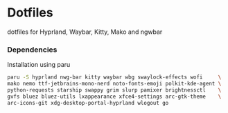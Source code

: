 # Dotfiles

dotfiles for Hyprland, Waybar, Kitty, Mako and ngwbar

### Dependencies

Installation using paru

```sh
paru -S hyprland nwg-bar kitty waybar wbg swaylock-effects wofi		\
mako nemo ttf-jetbrains-mono-nerd noto-fonts-emoji polkit-kde-agent	\
python-requests starship swappy grim slurp pamixer brightnessctl	\ 
gvfs bluez bluez-utils lxappearance xfce4-settings arc-gtk-theme 	\ 
arc-icons-git xdg-desktop-portal-hyprland wlogout go
```

